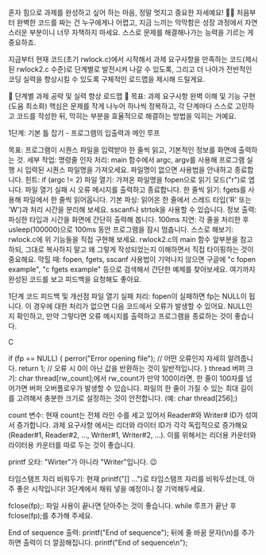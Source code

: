 혼자 힘으로 과제를 완성하고 싶어 하는 마음, 정말 멋지고 중요한 자세예요! 👨‍💻 처음부터 완벽한 코드를 짜는 건 누구에게나 어렵고, 지금 느끼는 막막함은 성장 과정에서 자연스러운 부분이니 너무 자책하지 마세요. 스스로 문제를 해결해나가는 능력을 기르는 게 중요하죠.

지금부터 현재 코드(초기 rwlock.c)에서 시작해서 과제 요구사항을 만족하는 코드(제시된 rwlock2.c 수준)로 단계별로 발전시켜 나갈 수 있도록, 그리고 더 나아가 전반적인 코딩 실력을 향상시킬 수 있도록 구체적인 로드맵을 제시해 드릴게요.

🚀 단계별 과제 공략 및 실력 향상 로드맵
🎯 목표: 과제 요구사항 완벽 이해 및 기능 구현 (도움 최소화)
핵심은 문제를 작게 나누어 하나씩 정복하고, 각 단계마다 스스로 고민하고 코드를 작성한 뒤, 막히는 부분을 효율적으로 해결하는 방법을 익히는 거예요.

1단계: 기본 틀 잡기 - 프로그램의 입출력과 메인 루프

목표: 프로그램이 시퀀스 파일을 입력받아 한 줄씩 읽고, 기본적인 정보를 화면에 출력하는 것.
세부 작업:
명령줄 인자 처리: main 함수에서 argc, argv를 사용해 프로그램 실행 시 입력된 시퀀스 파일명을 가져오세요. 파일명이 없으면 사용법을 안내하고 종료합니다. 
힌트: if (argc != 2)
파일 열기: 가져온 파일명을 fopen으로 읽기 모드("r")로 엽니다. 파일 열기 실패 시 오류 메시지를 출력하고 종료합니다.
한 줄씩 읽기: fgets를 사용해 파일에서 한 줄씩 읽어옵니다.
기본 파싱: 읽어온 한 줄에서 스레드 타입('R' 또는 'W')과 처리 시간을 분리해 보세요. sscanf나 strtok을 사용할 수 있습니다.
정보 출력: 파싱한 타입과 시간을 화면에 간단히 출력해 봅니다.
100ms 지연: 각 줄을 처리한 후 usleep(100000)으로 100ms 동안 프로그램을 잠시 멈춥니다.
스스로 해보기: rwlock.c에 위 기능들을 직접 구현해 보세요. rwlock2.c의 main 함수 앞부분을 참고하되, 그대로 복사하지 말고 왜 그렇게 작성되었는지 이해하면서 직접 타이핑하는 것이 중요해요.
막힐 때:
fopen, fgets, sscanf 사용법이 기억나지 않으면 구글에 "c fopen example", "c fgets example" 등으로 검색해서 간단한 예제를 찾아보세요.
여기까지 완성된 코드를 보고 피드백을 요청해도 좋아요.

1단계 코드 피드백 및 개선점
파일 열기 실패 처리: fopen이 실패하면 fp는 NULL이 됩니다. 이 경우에 대한 처리가 없으면 다음 코드에서 오류가 발생할 수 있어요. NULL인지 확인하고, 만약 그렇다면 오류 메시지를 출력하고 프로그램을 종료하는 것이 좋습니다.

C

if (fp == NULL) {
    perror("Error opening file"); // 어떤 오류인지 자세히 알려줍니다.
    return 1; // 오류 시 0이 아닌 값을 반환하는 것이 일반적입니다.
}
thread 버퍼 크기: char thread[rw_count];에서 rw_count가 만약 100이라면, 한 줄이 100자를 넘어가면 버퍼 오버플로우가 발생할 수 있습니다. 파일의 한 줄이 가질 수 있는 최대 길이를 고려해서 충분한 크기로 설정하는 것이 안전합니다. (예: char thread[256];)

count 변수: 현재 count는 전체 라인 수를 세고 있어서 Reader#와 Writer# ID가 섞여서 증가합니다. 과제 요구사항 에서는 리더와 라이터 ID가 각각 독립적으로 증가해요 (Reader#1, Reader#2, ..., Writer#1, Writer#2, ...). 이를 위해서는 리더용 카운터와 라이터용 카운터를 따로 두는 것이 좋습니다.

printf 오타: "Wirter"가 아니라 "Writer"입니다. 😉

타임스탬프 자리 비워두기: 현재 printf("[] ...")로 타임스탬프 자리를 비워두셨는데, 아주 좋은 시작입니다! 3단계에서 채워 넣을 예정이니 잘 기억해두세요.

fclose(fp);: 파일 사용이 끝나면 닫아주는 것이 좋습니다. while 루프가 끝난 후 fclose(fp);를 추가해 주세요.

End of sequence 출력: printf("End of sequence"); 뒤에 줄 바꿈 문자(\n)를 추가하면 출력이 더 깔끔해집니다. printf("End of sequence\n");
